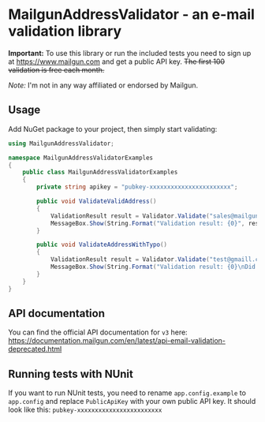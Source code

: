 # MailgunAddressValidator - an e-mail validation library

**Important:** To use this library or run the included tests you need to sign up at https://www.mailgun.com and get a public API key. ~~The first 100 validation is free each month.~~

*Note:* I'm not in any way affiliated or endorsed by Mailgun.

## Usage

Add NuGet package to your project, then simply start validating: 

```c#
using MailgunAddressValidator;

namespace MailgunAddressValidatorExamples
{
    public class MailgunAddressValidatorExamples
    {
        private string apikey = "pubkey-xxxxxxxxxxxxxxxxxxxxxxx";

        public void ValidateValidAddress()
        {
            ValidationResult result = Validator.Validate("sales@mailgun.com", apikey);
            MessageBox.Show(String.Format("Validation result: {0}", result.IsValid));
        }

        public void ValidateAddressWithTypo()
        {
            ValidationResult result = Validator.Validate("test@gmaill.com", apikey);
            MessageBox.Show(String.Format("Validation result: {0}\nDid you mean the following? {1}", result.IsValid, result.DidYouMean);
        }
    }
}
```

## API documentation

You can find the official API documentation for `v3` here: https://documentation.mailgun.com/en/latest/api-email-validation-deprecated.html


## Running tests with NUnit

If you want to run NUnit tests, you need to rename `app.config.example` to `app.config` and replace `PublicApiKey` with your own public API key. It should look like this: `pubkey-xxxxxxxxxxxxxxxxxxxxxxxx`
